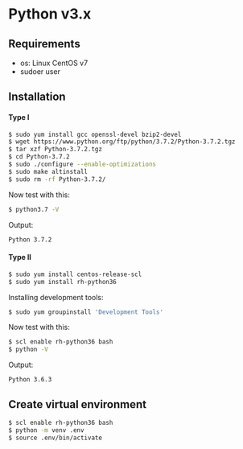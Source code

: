 # Python v3.x

## Requirements
* os: Linux CentOS v7
* sudoer user
	
## Installation 
#### Type I
```bash
$ sudo yum install gcc openssl-devel bzip2-devel
$ wget https://www.python.org/ftp/python/3.7.2/Python-3.7.2.tgz
$ tar xzf Python-3.7.2.tgz
$ cd Python-3.7.2
$ sudo ./configure --enable-optimizations
$ sudo make altinstall
$ sudo rm -rf Python-3.7.2/
```

Now test with this:
```bash
$ python3.7 -V
```

Output:
```text
Python 3.7.2
```

#### Type II

```bash
$ sudo yum install centos-release-scl
$ sudo yum install rh-python36
```

Installing development tools:
```bash
$ sudo yum groupinstall 'Development Tools'
```

Now test with this:
```bash
$ scl enable rh-python36 bash
$ python -V
```

Output:
```text
Python 3.6.3
```

## Create virtual environment
```bash
$ scl enable rh-python36 bash
$ python -m venv .env
$ source .env/bin/activate
```